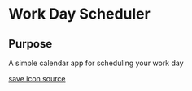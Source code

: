 # Work Day Scheduler

## Purpose

A simple calendar app for scheduling your work day

[save icon source](https://svgsilh.com/image/2129743.html)


